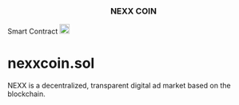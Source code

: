 <h3 align="center">NEXX COIN</h3>
<span align="center">Smart Contract <g-emoji class="g-emoji" alias="rocket" fallback-src="https://github.githubassets.com/images/icons/emoji/unicode/1f680.png"><img class="emoji" alt="rocket" height="20" width="20" src="https://github.githubassets.com/images/icons/emoji/unicode/1f680.png"></g-emoji></span>


# nexxcoin.sol
NEXX is a decentralized, transparent digital ad market based on the blockchain.
